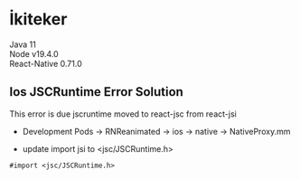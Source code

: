 # İkiteker

Java 11 <br/>
Node v19.4.0 <br/>
React-Native 0.71.0 <br/>

## Ios JSCRuntime Error Solution


This error is due jscruntime moved to react-jsc from react-jsi <br/>


- Development Pods -> RNReanimated -> ios -> native -> NativeProxy.mm <br/>

- update import jsi to <jsc/JSCRuntime.h> <br/>

```
#import <jsc/JSCRuntime.h>
```
